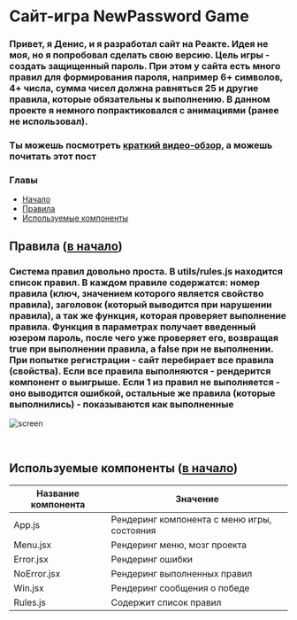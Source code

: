 <a name="начало"></a>

# Сайт-игра NewPassword Game

### Привет, я Денис, и я разработал сайт на Реакте. Идея не моя, но я попробовал сделать свою версию. Цель игры - создать защищенный пароль. При этом у сайта есть много правил для формирования пароля, например 6+ символов, 4+ числа, сумма чисел должна равняться 25 и другие правила, которые обязательны к выполнению. В данном проекте я немного попрактиковался с анимациями (ранее не использовал).

### Ты можешь посмотреть [краткий видео-обзор](https://youtu.be/xzyFQob5M0w), а можешь почитать этот пост

### Главы

- [Начало](#начало)
- [Правила](#Правила)
- [Используемые компоненты](#компоненты)

<a name="Правила"></a>

## Правила ([в начало](#Правила))

### Система правил довольно проста. В utils/rules.js находится список правил. В каждом правиле содержатся: номер правила (ключ, значением которого является свойство правила), заголовок (который выводится при нарушении правила), а так же функция, которая проверяет выполнение правила. Функция в параметрах получает введенный юзером пароль, после чего уже проверяет его, возвращая true при выполнении правила, а false при не выполнении. При попытке регистрации - сайт перебирает все правила (свойства). Если все правила выполняются - рендерится компонент о выигрыше. Если 1 из правил не выполняется - оно выводится ошибкой, остальные же правила (которые выполнились) - показываются как выполненные

![screen]()

<br/>

<a name="компоненты"></a>

## Используемые компоненты ([в начало](#начало))

| Название компонента | Значение                                    |
| ------------------- | ------------------------------------------- |
| App.js              | Рендеринг компонента с меню игры, состояния |
| Menu.jsx            | Рендеринг меню, мозг проекта                |
| Error.jsx           | Рендеринг ошибки                            |
| NoError.jsx         | Рендеринг выполненных правил                |
| Win.jsx             | Рендеринг сообщения о победе                |
| Rules.js            | Содержит список правил                      |
